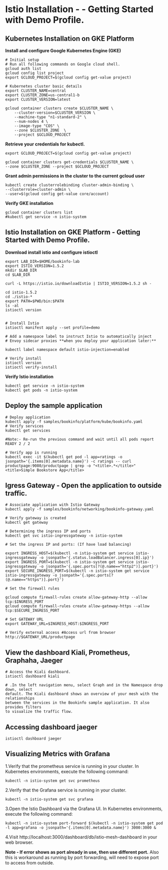 # Istio Installation - - Getting Started with Demo Profile.

## Kubernetes Installation on GKE Platform 

**Install and configure Google Kubernetes Engine (GKE)**

    # Initial setup 
    # Run all following commands on Google cloud shell.
    gcloud auth list
    gcloud config list project
    export GCLOUD_PROJECT=$(gcloud config get-value project)
    
    # Kubernetes cluster basic details
    export CLUSTER_NAME=central
    export CLUSTER_ZONE=us-central1-b
    export CLUSTER_VERSION=latest
    
    gcloud container clusters create $CLUSTER_NAME \
	    --cluster-version=$CLUSTER_VERSION \
	    --machine-type "n1-standard-2" \
	    --num-nodes 4 \
	    --image-type "COS" \	        
	    --zone $CLUSTER_ZONE  \
        --project $GCLOUD_PROJECT

**Retrieve your credentials for kubectl.**

    export GCLOUD_PROJECT=$(gcloud config get-value project)
    
    gcloud container clusters get-credentials $CLUSTER_NAME \
    --zone $CLUSTER_ZONE --project $GCLOUD_PROJECT        
    
**Grant admin permissions in the cluster to the current gcloud user**

    kubectl create clusterrolebinding cluster-admin-binding \
    --clusterrole=cluster-admin \
    --user=$(gcloud config get-value core/account)

**Verify GKE installation**

    gcloud container clusters list
    #kubectl get service -n istio-system
    
## Istio Installation on GKE Platform - Getting Started with Demo Profile.

**Download install istio and configure istioctl**    

    export LAB_DIR=$HOME/bookinfo-lab
    export ISTIO_VERSION=1.5.2	
	mkdir $LAB_DIR
	cd $LAB_DIR
	
	curl -L https://istio.io/downloadIstio | ISTIO_VERSION=1.5.2 sh -
	
	cd istio-1.5.2
	cd ./istio-*
    export PATH=$PWD/bin:$PATH
    ls -al   
    istioctl version
 
    
    # Install Istio
    istioctl manifest apply --set profile=demo
    
    # Add a namespace label to instruct Istio to automatically inject 
    # Envoy sidecar proxies **when you deploy your application later:**

    kubectl label namespace default istio-injection=enabled
    
    # Verify install
    istioctl version
    istioctl verify-install
    
**Verify Istio installation**    

    kubectl get service -n istio-system
    kubectl get pods -n istio-system
    
## Deploy the sample application

    # Deploy application
    kubectl apply -f samples/bookinfo/platform/kube/bookinfo.yaml
    # Verify services
    kubectl get services
    
    #Note:- Re-run the previous command and wait until all pods report READY 2 / 2
    
    # Verify app is running
    kubectl exec -it $(kubectl get pod -l app=ratings -o jsonpath='{.items[0].metadata.name}') -c ratings -- curl productpage:9080/productpage | grep -o "<title>.*</title>"
    <title>Simple Bookstore App</title>
    
## Igress Gateway - Open the application to outside traffic.

    # Associate application with Istio Gateway
    kubectl apply -f samples/bookinfo/networking/bookinfo-gateway.yaml
       
    # Verify gateway is created
    kubectl get gateway
    
    # Determining the ingress IP and ports   
    kubectl get svc istio-ingressgateway -n istio-system
    
    # Set the ingress IP and ports: (If have load balancing) 
    
    export INGRESS_HOST=$(kubectl -n istio-system get service istio-ingressgateway -o jsonpath='{.status.loadBalancer.ingress[0].ip}')
    export INGRESS_PORT=$(kubectl -n istio-system get service istio-ingressgateway -o jsonpath='{.spec.ports[?(@.name=="http2")].port}')
    export SECURE_INGRESS_PORT=$(kubectl -n istio-system get service istio-ingressgateway -o jsonpath='{.spec.ports[?(@.name=="https")].port}')
     
    # Set the firewall rules
    
    gcloud compute firewall-rules create allow-gateway-http --allow tcp:$INGRESS_PORT
    gcloud compute firewall-rules create allow-gateway-https --allow tcp:$SECURE_INGRESS_PORT
  
    # Set GATEWAY URL
    export GATEWAY_URL=$INGRESS_HOST:$INGRESS_PORT    
    
    # Verify external access #Access url from browser
    http://$GATEWAY_URL/productpage
    
##  View the dashboard Kiali, Prometheus, Graphaha, Jaeger    
    
    # Access the Kiali dashboard.
    istioctl dashboard kiali
    
    # .In the left navigation menu, select Graph and in the Namespace drop down, select 
    default. The Kiali dashboard shows an overview of your mesh with the relationships 
    between the services in the Bookinfo sample application. It also provides filters 
    to visualize the traffic flow.
    
    
## Accessing dashboard jaeger

    istioctl dashboard jaeger
    
## Visualizing Metrics with Grafana

1.Verify that the prometheus service is running in your cluster.
  In Kubernetes environments, execute the following command:
  
    kubectl -n istio-system get svc prometheus
    
2.Verify that the Grafana service is running in your cluster.

    kubectl -n istio-system get svc grafana
    
3.Open the Istio Dashboard via the Grafana UI.
  In Kubernetes environments, execute the following command:
  
    kubectl -n istio-system port-forward $(kubectl -n istio-system get pod -l app=grafana -o jsonpath='{.items[0].metadata.name}') 3000:3000 &

4.Visit http://localhost:3000/dashboard/db/istio-mesh-dashboard in your web browser.

**Note - If error shows as port already in use, then use different port.**
Also this is workaround as running by port forwarding, will need to expose port to access 
from outside.